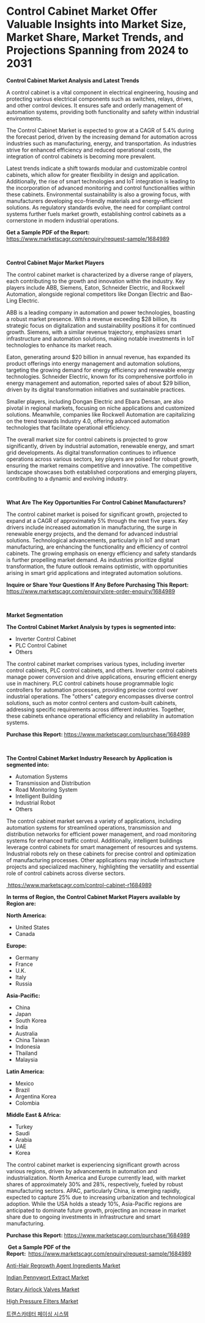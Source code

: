 <p><h1>Control Cabinet Market Offer Valuable Insights into Market Size, Market Share, Market Trends, and Projections Spanning from 2024 to 2031</h1></p><p><strong>Control Cabinet Market Analysis and Latest Trends</strong></p>
<p><p>A control cabinet is a vital component in electrical engineering, housing and protecting various electrical components such as switches, relays, drives, and other control devices. It ensures safe and orderly management of automation systems, providing both functionality and safety within industrial environments.</p><p>The Control Cabinet Market is expected to grow at a CAGR of 5.4% during the forecast period, driven by the increasing demand for automation across industries such as manufacturing, energy, and transportation. As industries strive for enhanced efficiency and reduced operational costs, the integration of control cabinets is becoming more prevalent. </p><p>Latest trends indicate a shift towards modular and customizable control cabinets, which allow for greater flexibility in design and application. Additionally, the rise of smart technologies and IoT integration is leading to the incorporation of advanced monitoring and control functionalities within these cabinets. Environmental sustainability is also a growing focus, with manufacturers developing eco-friendly materials and energy-efficient solutions. As regulatory standards evolve, the need for compliant control systems further fuels market growth, establishing control cabinets as a cornerstone in modern industrial operations.</p></p>
<p><strong>Get a Sample PDF of the Report:&nbsp;</strong> <a href="https://www.marketscagr.com/enquiry/request-sample/1684989?utm_campaign=1126&utm_medium=2&utm_source=Github&utm_content=ia&utm_term=16102024&utm_id=control-cabinet">https://www.marketscagr.com/enquiry/request-sample/1684989</a></p>
<p>&nbsp;</p>
<p><strong>Control Cabinet Major Market Players</strong></p>
<p><p>The control cabinet market is characterized by a diverse range of players, each contributing to the growth and innovation within the industry. Key players include ABB, Siemens, Eaton, Schneider Electric, and Rockwell Automation, alongside regional competitors like Dongan Electric and Bao-Ling Electric. </p><p>ABB is a leading company in automation and power technologies, boasting a robust market presence. With a revenue exceeding $28 billion, its strategic focus on digitalization and sustainability positions it for continued growth. Siemens, with a similar revenue trajectory, emphasizes smart infrastructure and automation solutions, making notable investments in IoT technologies to enhance its market reach.</p><p>Eaton, generating around $20 billion in annual revenue, has expanded its product offerings into energy management and automation solutions, targeting the growing demand for energy efficiency and renewable energy technologies. Schneider Electric, known for its comprehensive portfolio in energy management and automation, reported sales of about $29 billion, driven by its digital transformation initiatives and sustainable practices.</p><p>Smaller players, including Dongan Electric and Ebara Densan, are also pivotal in regional markets, focusing on niche applications and customized solutions. Meanwhile, companies like Rockwell Automation are capitalizing on the trend towards Industry 4.0, offering advanced automation technologies that facilitate operational efficiency.</p><p>The overall market size for control cabinets is projected to grow significantly, driven by industrial automation, renewable energy, and smart grid developments. As digital transformation continues to influence operations across various sectors, key players are poised for robust growth, ensuring the market remains competitive and innovative. The competitive landscape showcases both established corporations and emerging players, contributing to a dynamic and evolving industry.</p></p>
<p>&nbsp;</p>
<p><strong>What Are The Key Opportunities For Control Cabinet Manufacturers?</strong></p>
<p><p>The control cabinet market is poised for significant growth, projected to expand at a CAGR of approximately 5% through the next five years. Key drivers include increased automation in manufacturing, the surge in renewable energy projects, and the demand for advanced industrial solutions. Technological advancements, particularly in IoT and smart manufacturing, are enhancing the functionality and efficiency of control cabinets. The growing emphasis on energy efficiency and safety standards is further propelling market demand. As industries prioritize digital transformation, the future outlook remains optimistic, with opportunities arising in smart grid applications and integrated automation solutions.</p></p>
<p><strong>Inquire or Share Your Questions If Any Before Purchasing This Report:</strong> <a href="https://www.marketscagr.com/enquiry/pre-order-enquiry/1684989?utm_campaign=1126&utm_medium=2&utm_source=Github&utm_content=ia&utm_term=16102024&utm_id=control-cabinet">https://www.marketscagr.com/enquiry/pre-order-enquiry/1684989</a></p>
<p>&nbsp;</p>
<p><strong>Market Segmentation</strong></p>
<p><strong>The Control Cabinet Market Analysis by types is segmented into:</strong></p>
<p><ul><li>Inverter Control Cabinet</li><li>PLC Control Cabinet</li><li>Others</li></ul></p>
<p><p>The control cabinet market comprises various types, including inverter control cabinets, PLC control cabinets, and others. Inverter control cabinets manage power conversion and drive applications, ensuring efficient energy use in machinery. PLC control cabinets house programmable logic controllers for automation processes, providing precise control over industrial operations. The "others" category encompasses diverse control solutions, such as motor control centers and custom-built cabinets, addressing specific requirements across different industries. Together, these cabinets enhance operational efficiency and reliability in automation systems.</p></p>
<p><strong>Purchase this Report:&nbsp;</strong><a href="https://www.marketscagr.com/purchase/1684989?utm_campaign=1126&utm_medium=2&utm_source=Github&utm_content=ia&utm_term=16102024&utm_id=control-cabinet">https://www.marketscagr.com/purchase/1684989</a></p>
<p>&nbsp;</p>
<p><strong>The Control Cabinet Market Industry Research by Application is segmented into:</strong></p>
<p><ul><li>Automation Systems</li><li>Transmission and Distribution</li><li>Road Monitoring System</li><li>Intelligent Building</li><li>Industrial Robot</li><li>Others</li></ul></p>
<p><p>The control cabinet market serves a variety of applications, including automation systems for streamlined operations, transmission and distribution networks for efficient power management, and road monitoring systems for enhanced traffic control. Additionally, intelligent buildings leverage control cabinets for smart management of resources and systems. Industrial robots rely on these cabinets for precise control and optimization of manufacturing processes. Other applications may include infrastructure projects and specialized machinery, highlighting the versatility and essential role of control cabinets across diverse sectors.</p></p>
<p><a href="https://www.marketscagr.com/control-cabinet-r1684989?utm_campaign=1126&utm_medium=2&utm_source=Github&utm_content=ia&utm_term=16102024&utm_id=control-cabinet">&nbsp;https://www.marketscagr.com/control-cabinet-r1684989</a></p>
<p><strong>In terms of Region, the Control Cabinet Market Players available by Region are:</strong></p>
<p>
    <p> <strong> North America: </strong>
        <ul>
            <li>United States</li>
            <li>Canada</li>
        </ul>
        </p> 
    <p> <strong> Europe: </strong>
        <ul>
            <li>Germany</li>
            <li>France</li>
            <li>U.K.</li>
            <li>Italy</li>
            <li>Russia</li>
        </ul>
        </p> 
    <p> <strong> Asia-Pacific: </strong>
        <ul>
            <li>China</li>
            <li>Japan</li>
            <li>South Korea</li>
            <li>India</li>
            <li>Australia</li>
            <li>China Taiwan</li>
            <li>Indonesia</li>
            <li>Thailand</li>
            <li>Malaysia</li>
        </ul>
        </p> 
    <p> <strong> Latin America: </strong>
        <ul>
            <li>Mexico</li>
            <li>Brazil</li>
            <li>Argentina Korea</li>
            <li>Colombia</li>
        </ul>
        </p> 
    <p> <strong> Middle East & Africa: </strong>
        <ul>
            <li>Turkey</li>
            <li>Saudi</li>
            <li>Arabia</li>
            <li>UAE</li>
            <li>Korea</li>
        </ul>
    </p>
    </p>
<p><p>The control cabinet market is experiencing significant growth across various regions, driven by advancements in automation and industrialization. North America and Europe currently lead, with market shares of approximately 30% and 28%, respectively, fueled by robust manufacturing sectors. APAC, particularly China, is emerging rapidly, expected to capture 25% due to increasing urbanization and technological adoption. While the USA holds a steady 10%, Asia-Pacific regions are anticipated to dominate future growth, projecting an increase in market share due to ongoing investments in infrastructure and smart manufacturing.</p></p>
<p><strong>Purchase this Report: </strong><a href="https://www.marketscagr.com/purchase/1684989?utm_campaign=1126&utm_medium=2&utm_source=Github&utm_content=ia&utm_term=16102024&utm_id=control-cabinet">https://www.marketscagr.com/purchase/1684989</a></p>
<p>&nbsp;<strong>Get a Sample PDF of the Report:&nbsp;&nbsp;</strong><a href="https://www.marketscagr.com/enquiry/request-sample/1684989?utm_campaign=1126&utm_medium=2&utm_source=Github&utm_content=ia&utm_term=16102024&utm_id=control-cabinet">https://www.marketscagr.com/enquiry/request-sample/1684989</a></p>
<p><strong></strong></p>
<p><p><a href="https://www.linkedin.com/pulse/global-anti-hair-regrowth-agent-ingredients-market-trends-innovations-aaldc?trk=public_post_embed_feed-article-content&utm_campaign=1126&utm_medium=2&utm_source=Github&utm_content=ia&utm_term=16102024&utm_id=control-cabinet">Anti-Hair Regrowth Agent Ingredients Market</a></p><p><a href="https://www.linkedin.com/pulse/indian-pennywort-extract-market-velocity-118-cagr-trajectory-2024-2031-vj8oc?trk=public_post_embed_feed-article-content&utm_campaign=1126&utm_medium=2&utm_source=Github&utm_content=ia&utm_term=16102024&utm_id=control-cabinet">Indian Pennywort Extract Market</a></p><p><a href="https://github.com/priss1h/Market-Research-Report-List-1/blob/main/rotary-airlock-valves-market.md?utm_campaign=1126&utm_medium=2&utm_source=Github&utm_content=ia&utm_term=16102024&utm_id=control-cabinet">Rotary Airlock Valves Market</a></p><p><a href="https://github.com/tealewe4ey/Market-Research-Report-List-1/blob/main/high-pressure-filters-market.md?utm_campaign=1126&utm_medium=2&utm_source=Github&utm_content=ia&utm_term=16102024&utm_id=control-cabinet">High Pressure Filters Market</a></p><p><a href="https://github.com/sougarounis/Market-Research-Report-List-6/blob/main/853305218568.md?utm_campaign=1126&utm_medium=2&utm_source=Github&utm_content=ia&utm_term=16102024&utm_id=control-cabinet">트랜스카테터 페이싱 시스템</a></p></p>